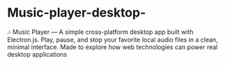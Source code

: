 # Music-player-desktop-
🎶 Music Player — A simple cross-platform desktop app built with Electron.js. Play, pause, and stop your favorite local audio files in a clean, minimal interface. Made to explore how web technologies can power real desktop applications
